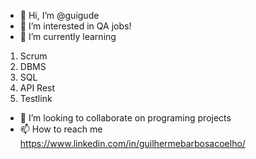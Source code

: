 - 👋 Hi, I’m @guigude
- 👀 I’m interested in QA jobs!
- 🌱 I’m currently learning 
1. Scrum
2. DBMS
3. SQL
4. API Rest
5. Testlink
- 💞️ I’m looking to collaborate on programing projects
- 📫 How to reach me https://www.linkedin.com/in/guilhermebarbosacoelho/

<!---
Graduated in Digital Games at IESB, during the course I was always attentive to details and organized to report them when there are bugs or things that are
not pleasant during usability, I won the best audio award in the second semester and I did not fail in no subject during the course.
--->

